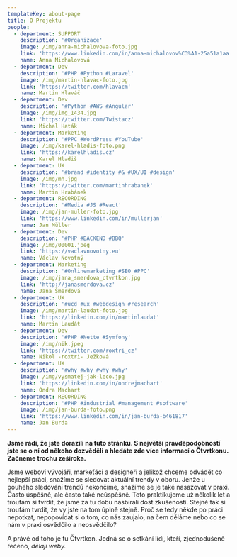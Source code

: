 ```yaml
---
templateKey: about-page
title: O Projektu
people:
  - department: SUPPORT
    description: '#Organizace'
    image: /img/anna-michalovova-foto.jpg
    link: 'https://www.linkedin.com/in/anna-michalovov%C3%A1-25a51a1aa'
    name: Anna Michalovová
  - department: Dev
    description: '#PHP #Python #Laravel'
    image: /img/martin-hlavac-foto.jpg
    link: 'https://twitter.com/hlavacm'
    name: Martin Hlaváč
  - department: Dev
    description: '#Python #AWS #Angular'
    image: /img/img_1434.jpg
    link: 'https://twitter.com/Twistacz'
    name: Michal Haták
  - department: Marketing
    description: '#PPC #WordPress #YouTube'
    image: /img/karel-hladis-foto.png
    link: 'https://karelhladis.cz'
    name: Karel Hladiš
  - department: UX
    description: '#brand #identity #& #UX/UI #design'
    image: /img/mh.jpg
    link: 'https://twitter.com/martinhrabanek'
    name: Martin Hrabánek
  - department: RECORDING
    description: '#Media #JS #React'
    image: /img/jan-muller-foto.jpg
    link: 'https://www.linkedin.com/in/mullerjan'
    name: Jan Müller
  - department: Dev
    description: '#PHP #BACKEND #BBQ'
    image: /img/00001.jpeg
    link: 'https://vaclavnovotny.eu'
    name: Václav Novotný
  - department: Marketing
    description: '#Onlinemarketing #SEO #PPC'
    image: /img/jana_smerdova_ctvrtkon.jpg
    link: 'http://janasmerdova.cz'
    name: Jana Šmerdová
  - department: UX
    description: '#ucd #ux #webdesign #research'
    image: /img/martin-laudat-foto.jpg
    link: 'https://linkedin.com/in/martinlaudat'
    name: Martin Laudát
  - department: Dev
    description: '#PHP #Nette #Symfony'
    image: /img/nik.jpeg
    link: 'https://twitter.com/roxtri_cz'
    name: Nikol -roxtri- Ježková
  - department: UX
    description: '#why #why #why #why'
    image: /img/vysmatej-jak-leco.jpg
    link: 'https://linkedin.com/in/ondrejmachart'
    name: Ondra Machart
  - department: RECORDING
    description: '#PHP #industrial #management #software'
    image: /img/jan-burda-foto.png
    link: 'https://www.linkedin.com/in/jan-burda-b461817'
    name: Jan Burda
---
```

**Jsme rádi, že jste dorazili na tuto stránku. S největší pravděpodobností jste se o ní od někoho dozvěděli a hledáte zde více informací o Čtvrtkonu. Začneme trochu zeširoka.**

Jsme weboví vývojáři, markeťáci a designeři a jelikož chceme odvádět co nejlepší práci, snažíme se sledovat aktuální trendy v oboru. Jenže u pouhého sledování trendů nekončíme, snažíme se je také nasazovat v praxi. Často úspěšně, ale často také neúspěšně. Toto praktikujeme už několik let a troufám si tvrdit, že jsme za tu dobu nasbírali dost zkušeností. Stejně tak si troufám tvrdit, že vy jste na tom úplně stejně. Proč se tedy někde po práci nepotkat, nepopovídat si o tom, co nás zaujalo, na čem děláme nebo co se nám v praxi osvědčilo a neosvědčilo?

A právě od toho je tu Čtvrtkon. Jedná se o setkání lidí, kteří, zjednodušeně řečeno, _dělají weby._
